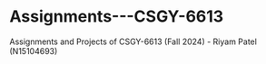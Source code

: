# Assignments---CSGY-6613
Assignments and Projects of CSGY-6613 (Fall 2024) - Riyam Patel (N15104693) 
